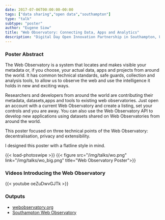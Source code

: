 ```yaml
---
date: 2017-07-06T00:00:00-00:00
tags: ["data sharing","open data","southampton"]
type: "talk"
subtype: "poster"
author: "Eugene Siow"
title: "Web Observatory: Connecting Data, Apps and Analytics"
description: "Digital Day Open Innovation Partnership in Southampton, UK"
---
```


### Poster Abstract

The Web Observatory is a system that locates and makes visible your metadata or, if you choose, your actual data, apps and projects from around the world. It has common technical standards, safe guards, collection and analysis tools, to allow us to observe the web and use the intelligence it holds in new and exciting ways. 

Researchers and developers from around the world are contributing their metadata, datasets,apps and tools to existing web observatories. Just open an account with a current Web Observatory and create a listing, set your controls and you are away. You can also use the Web Observatory API to develop new applications using datasets shared on Web Observatories from around the world.

This poster focused on three technical points of the Web Observatory: decentralisation, privacy and extensibility.

I designed this poster with a flatline style in mind.

{{< load-photoswipe >}}
{{< figure src="/img/talks/wo.png" link="/img/talks/wo_big.png" title="Web Observatory Poster">}}

### Videos Introducing the Web Observatory

<div style="width:520px;">
{{< youtube oeZuDwvGJTk >}}
</div>

### Outputs

- [webobservatory.org](http://webobservatory.org/)
- [Southampton Web Observatory](https://webobservatory.soton.ac.uk/)
